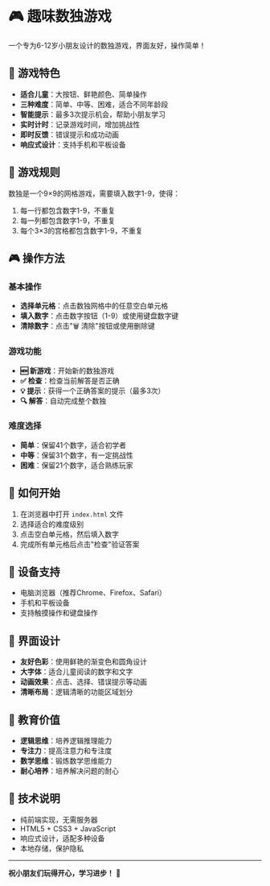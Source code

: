 # 🎮 趣味数独游戏

一个专为6-12岁小朋友设计的数独游戏，界面友好，操作简单！

## 🌟 游戏特色

- **适合儿童**：大按钮、鲜艳颜色、简单操作
- **三种难度**：简单、中等、困难，适合不同年龄段
- **智能提示**：最多3次提示机会，帮助小朋友学习
- **实时计时**：记录游戏时间，增加挑战性
- **即时反馈**：错误提示和成功动画
- **响应式设计**：支持手机和平板设备

## 🎯 游戏规则

数独是一个9×9的网格游戏，需要填入数字1-9，使得：

1. 每一行都包含数字1-9，不重复
2. 每一列都包含数字1-9，不重复  
3. 每个3×3的宫格都包含数字1-9，不重复

## 🎮 操作方法

### 基本操作
- **选择单元格**：点击数独网格中的任意空白单元格
- **填入数字**：点击数字按钮（1-9）或使用键盘数字键
- **清除数字**：点击"🗑️ 清除"按钮或使用删除键

### 游戏功能
- **🆕 新游戏**：开始新的数独游戏
- **✅ 检查**：检查当前解答是否正确
- **💡 提示**：获得一个正确答案的提示（最多3次）
- **🔍 解答**：自动完成整个数独

### 难度选择
- **简单**：保留41个数字，适合初学者
- **中等**：保留31个数字，有一定挑战性
- **困难**：保留21个数字，适合熟练玩家

## 🚀 如何开始

1. 在浏览器中打开 `index.html` 文件
2. 选择适合的难度级别
3. 点击空白单元格，然后填入数字
4. 完成所有单元格后点击"检查"验证答案

## 📱 设备支持

- 电脑浏览器（推荐Chrome、Firefox、Safari）
- 手机和平板设备
- 支持触摸操作和键盘操作

## 🎨 界面设计

- **友好色彩**：使用鲜艳的渐变色和圆角设计
- **大字体**：适合儿童阅读的数字和文字
- **动画效果**：点击、选择、错误提示等动画
- **清晰布局**：逻辑清晰的功能区域划分

## 🧠 教育价值

- **逻辑思维**：培养逻辑推理能力
- **专注力**：提高注意力和专注度
- **数学思维**：锻炼数学思维能力
- **耐心培养**：培养解决问题的耐心

## 📝 技术说明

- 纯前端实现，无需服务器
- HTML5 + CSS3 + JavaScript
- 响应式设计，适配多种设备
- 本地存储，保护隐私

---

**祝小朋友们玩得开心，学习进步！** 🎉 